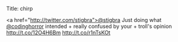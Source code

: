 Title: chirp

\<a href="http://twitter.com/stigbra">@stigbra</a> Just doing what <a href="http://twitter.com/codinghorror">@codinghorror</a> intended + really confused by your + troll's opinion <a href="http://t.co/12O4H6Bm">http://t.co/12O4H6Bm</a> <a href="http://t.co/r1nTsKOt">http://t.co/r1nTsKOt</a>
